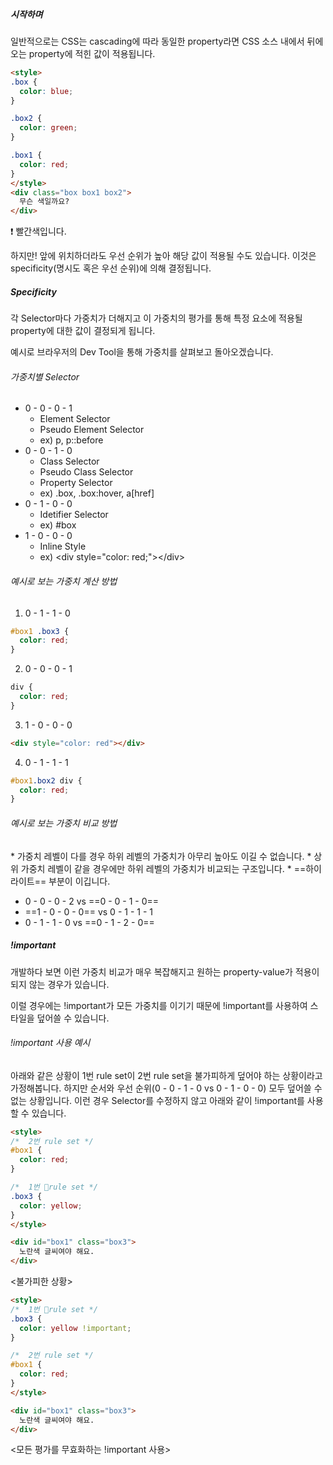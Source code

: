 ##### 시작하며
일반적으로는 CSS는 cascading에 따라 동일한 property라면 CSS 소스 내에서 뒤에 오는 property에 적힌 값이 적용됩니다. 

```html
<style>
.box {
  color: blue;
}

.box2 {
  color: green;
}

.box1 {
  color: red;
}
</style>
<div class="box box1 box2">
  무슨 색일까요?
</div>
```

❗️ 빨간색입니다.

하지만! 앞에 위치하더라도 우선 순위가 높아 해당 값이 적용될 수도 있습니다.
이것은 specificity(명시도 혹은 우선 순위)에 의해 결정됩니다.


##### Specificity

각 Selector마다 가중치가 더해지고 이 가중치의 평가를 통해 특정 요소에 적용될 property에 대한 값이 결정되게 됩니다.

예시로 브라우저의 Dev Tool을 통해 가중치를 살펴보고 돌아오겠습니다.
###### 가중치별 Selector

- 0 - 0 - 0 - 1
	- Element Selector
	- Pseudo Element Selector
	- ex) p, p::before
- 0 - 0 - 1 - 0
	- Class Selector
	- Pseudo Class Selector
	- Property Selector
	- ex) .box, .box:hover, a\[href]
- 0 - 1 - 0 - 0
	- Idetifier Selector
	- ex) \#box
- 1 - 0 - 0 - 0
	- Inline Style
	- ex) \<div style="color: red;">\</div>

###### 예시로 보는 가중치 계산 방법

1. 0 - 1 - 1 - 0
```css
#box1 .box3 {
  color: red;
}
```

2. 0 - 0 - 0 - 1
```css
div {
  color: red;
}
```

3. 1 - 0 - 0 - 0
```html
<div style="color: red"></div>
```

4. 0 - 1 - 1 - 1
```css
#box1.box2 div {
  color: red;
}
```

###### 예시로 보는 가중치 비교 방법

\* 가중치 레벨이 다를 경우 하위 레벨의 가중치가 아무리 높아도 이길 수 없습니다.
\* 상위 가중치 레벨이 같을 경우에만 하위 레벨의 가중치가 비교되는 구조입니다.
\* ==하이라이트== 부분이 이깁니다.

- 0 - 0 - 0 - 2 vs ==0 - 0 - 1 - 0==
- ==1 - 0 - 0 - 0== vs 0 - 1 - 1 - 1
- 0 - 1 - 1 - 0 vs ==0 - 1 - 2 - 0==



##### !important

개발하다 보면 이런 가중치 비교가 매우 복잡해지고 원하는 property-value가 적용이 되지 않는 경우가 있습니다.

이럴 경우에는 !important가 모든 가중치를 이기기 때문에 !important를 사용하여 스타일을 덮어쓸 수 있습니다.

###### !important 사용 예시

아래와 같은 상황이 1번 rule set이 2번 rule set을 불가피하게 덮어야 하는 상황이라고 가정해봅니다. 하지만 순서와 우선 순위(0 - 0 - 1 - 0 vs 0 - 1 - 0 - 0) 모두 덮어쓸 수 없는 상황입니다. 이런 경우 Selector를 수정하지 않고 아래와 같이 !important를 사용할 수 있습니다.

```html
<style>
/*  2번 rule set */
#box1 {
  color: red;
}

/*  1번 rule set */
.box3 {
  color: yellow;
}
</style>

<div id="box1" class="box3">
  노란색 글씨여야 해요.
</div>
```
\<불가피한 상황>

```html
<style>
/*  1번 rule set */
.box3 {
  color: yellow !important;
}

/*  2번 rule set */
#box1 {
  color: red;
}
</style>

<div id="box1" class="box3">
  노란색 글씨여야 해요.
</div>
```
\<모든 평가를 무효화하는 !important 사용>

